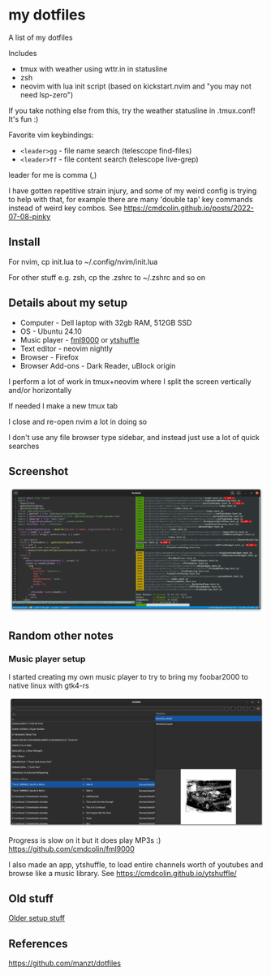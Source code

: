 # my dotfiles

A list of my dotfiles

Includes

- tmux with weather using wttr.in in statusline
- zsh
- neovim with lua init script (based on kickstart.nvim and "you may not need lsp-zero")

If you take nothing else from this, try the weather statusline in .tmux.conf!
It's fun :)

Favorite vim keybindings:

- `<leader>gg` - file name search (telescope find-files)
- `<leader>ff` - file content search (telescope live-grep)

leader for me is comma (,)

I have gotten repetitive strain injury, and some of my weird config is trying to
help with that, for example there are many 'double tap' key commands instead of
weird key combos. See https://cmdcolin.github.io/posts/2022-07-08-pinky

## Install

For nvim, cp init.lua to ~/.config/nvim/init.lua

For other stuff e.g. zsh, cp the .zshrc to ~/.zshrc and so on

## Details about my setup

- Computer - Dell laptop with 32gb RAM, 512GB SSD
- OS - Ubuntu 24.10
- Music player - [fml9000](https://github.com/cmdcolin/fml9000) or
  [ytshuffle](https://cmdcolin.github.io/ytshuffle/)
- Text editor - neovim nightly
- Browser - Firefox
- Browser Add-ons - Dark Reader, uBlock origin

I perform a lot of work in tmux+neovim where I split the screen vertically and/or horizontally

If needed I make a new tmux tab

I close and re-open nvim a lot in doing so

I don't use any file browser type sidebar, and instead just use a lot of quick searches

## Screenshot

![](img/1.png)

## Random other notes

### Music player setup

I started creating my own music player to try to bring my foobar2000 to native
linux with gtk4-rs

![](https://github.com/cmdcolin/fml9000/raw/master/img/1.png)

Progress is slow on it but it does play MP3s :)
https://github.com/cmdcolin/fml9000

I also made an app, ytshuffle, to load entire channels worth of youtubes and
browse like a music library. See https://cmdcolin.github.io/ytshuffle/

## Old stuff

[Older setup stuff](./OLD)

## References

https://github.com/manzt/dotfiles
